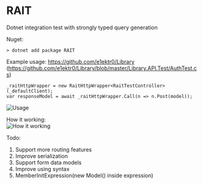 # RAIT

Dotnet integration test with strongly typed query generation

Nuget:
```
> dotnet add package RAIT
``` 

Example usage:
https://github.com/e1ektr0/Library
(https://github.com/e1ektr0/Library/blob/master/Library.API.Test/AuthTest.cs)



```
_raitHttpWrapper = new RaitHttpWrapper<RaitTestController>(_defaultClient);
var responseModel = await _raitHttpWrapper.Call(n => n.Post(model));
```

![Usage](https://cdn.discordapp.com/attachments/449268423638122498/1056515089521451008/image.png)



How it working:<br />
![How it working](https://cdn.discordapp.com/attachments/449268423638122498/1056522060089798726/j8l3q3k3L7DXQAAAABJRU5ErkJggg.png)

Todo:
1. Support more routing features
2. Improve serialization
3. Support form data models
4. Improve using syntax 
5. MemberInitExpression(new Model() inside expression)
